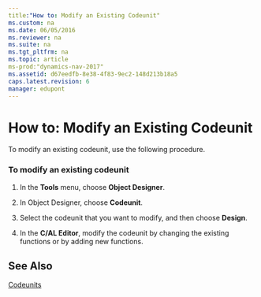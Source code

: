 ```yaml
---
title:"How to: Modify an Existing Codeunit"
ms.custom: na
ms.date: 06/05/2016
ms.reviewer: na
ms.suite: na
ms.tgt_pltfrm: na
ms.topic: article
ms-prod:"dynamics-nav-2017"
ms.assetid: d67eedfb-8e38-4f83-9ec2-148d213b18a5
caps.latest.revision: 6
manager: edupont
---
```

# How to: Modify an Existing Codeunit
To modify an existing codeunit, use the following procedure.  
  
### To modify an existing codeunit  
  
1.  In the **Tools** menu, choose **Object Designer**.  
  
2.  In Object Designer, choose **Codeunit**.  
  
3.  Select the codeunit that you want to modify, and then choose **Design**.  
  
4.  In the **C\/AL Editor**, modify the codeunit by changing the existing functions or by adding new functions.  
  
## See Also  
 [Codeunits](Codeunits.md)